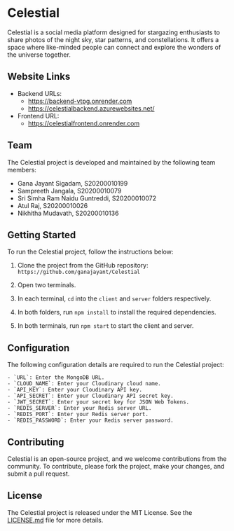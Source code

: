 # Celestial

Celestial is a social media platform designed for stargazing enthusiasts to share photos of the night sky, star patterns, and constellations. It offers a space where like-minded people can connect and explore the wonders of the universe together.

## Website Links

- Backend URLs: 
  - https://backend-vtpg.onrender.com
  - https://celestialbackend.azurewebsites.net/
- Frontend URL: 
  - https://celestialfrontend.onrender.com

## Team

The Celestial project is developed and maintained by the following team members:
 
- Gana Jayant Sigadam, S20200010199
- Sampreeth Jangala, S20200010079
- Sri Simha Ram Naidu Guntreddi, S20200010072
- Atul Raj, S20200010026
- Nikhitha Mudavath, S20200010136

## Getting Started

To run the Celestial project, follow the instructions below:

1. Clone the project from the GitHub repository: `https://github.com/ganajayant/Celestial`

2. Open two terminals.

3. In each terminal, `cd` into the `client` and `server` folders respectively.

4. In both folders, run `npm install` to install the required dependencies.

5. In both terminals, run `npm start` to start the client and server.

## Configuration

The following configuration details are required to run the Celestial project:

```
- `URL`: Enter the MongoDB URL.
- `CLOUD_NAME`: Enter your Cloudinary cloud name.
- `API_KEY`: Enter your Cloudinary API key.
- `API_SECRET`: Enter your Cloudinary API secret key.
- `JWT_SECRET`: Enter your secret key for JSON Web Tokens.
- `REDIS_SERVER`: Enter your Redis server URL.
- `REDIS_PORT`: Enter your Redis server port.
- `REDIS_PASSWORD`: Enter your Redis server password.
```

## Contributing

Celestial is an open-source project, and we welcome contributions from the community. To contribute, please fork the project, make your changes, and submit a pull request. 

## License

The Celestial project is released under the MIT License. See the [LICENSE.md](https://github.com/ganajayant/Celestial/LICENSE) file for more details.


